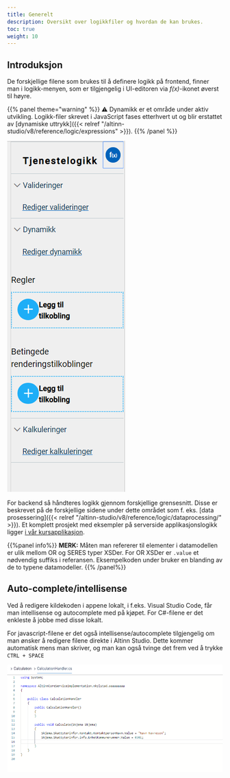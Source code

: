 ```yaml
---
title: Generelt
description: Oversikt over logikkfiler og hvordan de kan brukes.
toc: true
weight: 10
---
```


## Introduksjon

De forskjellige filene som brukes til å definere logikk på frontend, finner man i logikk-menyen,
som er tilgjengelig i UI-editoren via  _f(x)_-ikonet øverst til høyre.

{{% panel theme="warning" %}}
⚠️ Dynamikk er et område under aktiv utvikling. Logikk-filer skrevet i JavaScript fases etterhvert ut og blir erstattet
av [dynamiske uttrykk]({{< relref "/altinn-studio/v8/reference/logic/expressions" >}}).
{{% /panel %}}

![Logikkmeny](ui-editor-logic-menu.png?height=300px "Logikkmeny")

For backend så håndteres logikk gjennom forskjellige grensesnitt. Disse er beskrevet på de forskjellige sidene under dette området som f. eks. [data prosessering]({{< relref "/altinn-studio/v8/reference/logic/dataprocessing/" >}}).
Et komplett prosjekt med eksempler på serverside applikasjonslogikk ligger [i vår kursapplikasjon](https://altinn.studio/repos/ttd/tilflytter-sogndal-lf/src/branch/master).

{{%panel info%}}
**MERK:** Måten man refererer til elementer i datamodellen er ulik mellom OR og SERES typer XSDer.
For OR XSDer er `.value` et nødvendig suffiks i referansen. Eksempelkoden under bruker en blanding av de to typene datamodeller.
{{% /panel%}}


## Auto-complete/intellisense

Ved å redigere kildekoden i appene lokalt, i f.eks. Visual Studio Code, får man intellisense og autocomplete med på kjøpet. 
For C#-filene er det enkleste å jobbe med disse lokalt.

For javascript-filene er det også intellisense/autocomplete tilgjengelig om man ønsker å redigere filene direkte i Altinn Studio.
Dette kommer automatisk mens man skriver, og man kan også tvinge det frem ved å trykke `CTRL + SPACE`

![Logic menu - auto-complete/intellisense](datamodel-intellisense.gif "Logic menu - auto-complete/intellisense")
